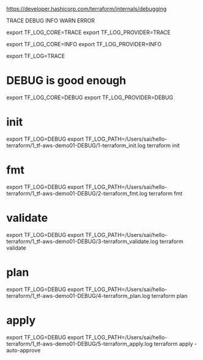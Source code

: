 https://developer.hashicorp.com/terraform/internals/debugging

TRACE
DEBUG
INFO
WARN
ERROR



export TF_LOG_CORE=TRACE
export TF_LOG_PROVIDER=TRACE

export TF_LOG_CORE=INFO
export TF_LOG_PROVIDER=INFO

export TF_LOG=TRACE

# DEBUG is good enough
export TF_LOG_CORE=DEBUG
export TF_LOG_PROVIDER=DEBUG


# init
export TF_LOG=DEBUG
export TF_LOG_PATH=/Users/sai/hello-terraform/1_tf-aws-demo01-DEBUG/1-terraform_init.log
terraform init

# fmt
export TF_LOG=DEBUG
export TF_LOG_PATH=/Users/sai/hello-terraform/1_tf-aws-demo01-DEBUG/2-terraform_fmt.log
terraform fmt

# validate
export TF_LOG=DEBUG
export TF_LOG_PATH=/Users/sai/hello-terraform/1_tf-aws-demo01-DEBUG/3-terraform_validate.log
terraform validate

# plan
export TF_LOG=DEBUG
export TF_LOG_PATH=/Users/sai/hello-terraform/1_tf-aws-demo01-DEBUG/4-terraform_plan.log
terraform plan

# apply
export TF_LOG=DEBUG
export TF_LOG_PATH=/Users/sai/hello-terraform/1_tf-aws-demo01-DEBUG/5-terraform_apply.log
terraform apply -auto-approve